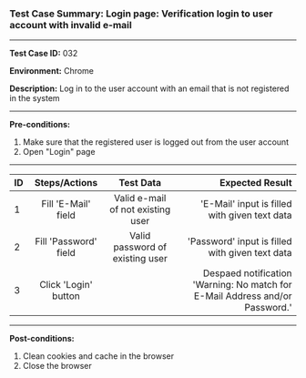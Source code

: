 
### Test Case Summary: Login page: Verification login to user account with invalid e-mail

---

**Test Case ID:** 032

**Environment:** Chrome

**Description:** Log in to the user account with an email that is not registered in the system

---

**Pre-conditions:**
1. Make sure that the registered user is logged out from the user account 
2. Open "Login" page

---

|      ID       | Steps/Actions |  Test Data  | Expected Result |
| ------------- |:-------------:| :---------: | --------------: |
|       1       | Fill 'E-Mail' field | Valid e-mail of not existing user | 'E-Mail' input is filled with given text data |
|       2       | Fill 'Password' field | Valid  password of existing user | 'Password' input is filled with given text data |
|       3       | Click 'Login' button |  | Despaed notification 'Warning: No match for E-Mail Address and/or Password.' |

---

**Post-conditions:**
1. Clean cookies and cache in the browser
2. Close the browser
